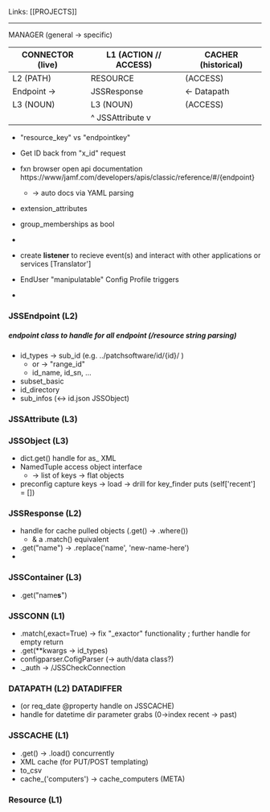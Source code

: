 Links: [[PROJECTS]]

--- 
MANAGER (general -> specific) 

| CONNECTOR (live) | L1 (ACTION // ACCESS) | CACHER (historical) |
| -------- | -------- | -------- |
| L2 (PATH)     | RESOURCE     | (ACCESS)     |
| Endpoint ->  | JSSResponse | <- Datapath  |
| L3 (NOUN)  | L3 (NOUN)  | (ACCESS)  |
|  | ^ JSSAttribute v |  |



- "resource_key" vs "endpointkey"
- Get ID back from "x_id" request
- fxn browser open api documentation https://www/jamf.com/developers/apis/classic/reference/#/{endpoint}
	- -> auto docs via YAML parsing

- extension_attributes
- group_memberships as bool
- 
- create **listener** to recieve event(s) and interact with other applications or services [Translator']
- EndUser "manipulatable" Config Profile triggers
- 



### JSSEndpoint (L2) 
##### endpoint class to handle for all endpoint (/resource string parsing)
- id_types -> sub_id (e.g. ../patchsoftware/id/{id}/ )
	- or -> "range_id"
	- id_name, id_sn, ...
- subset_basic
- id_directory
- sub_infos (<-> id.json JSSObject)


### JSSAttribute (L3)


### JSSObject (L3)
- dict.get() handle for as_ XML
- NamedTuple access object interface
	- -> list of keys -> flat objects
- preconfig capture keys -> load 
	-> drill for key_finder puts (self['recent'] = [])


### JSSResponse (L2)
- handle for cache pulled objects (.get() -> .where())
	- & a .match() equivalent
- .get("name") -> .replace('name', 'new-name-here')
- 


### JSSContainer (L3)
- .get("name**s**")


### JSSCONN (L1)
- .match(,exact=True) -> fix "_exactor" functionality ; further handle for empty return
- .get(\*\*kwargs -> id_types)
- configparser.CofigParser (-> auth/data class?)
- ._auth -> /JSSCheckConnection


### DATAPATH (L2) DATADIFFER
- (or req_date @property handle on JSSCACHE)
- handle for datetime dir parameter grabs (0->index recent -> past)


### JSSCACHE (L1)
- .get() -> .load() concurrently
- XML cache (for PUT/POST templating)
- to_csv
- cache_('computers') -> cache_computers (META)


### Resource (L1)

